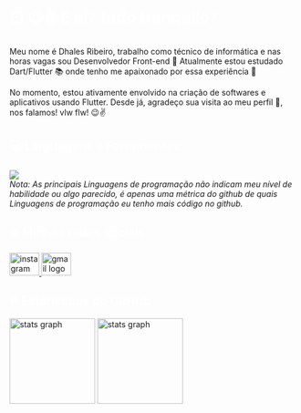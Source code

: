  <h1 align="left" style="color:white;" >Ei 😉✌️ E aí? tudo tranquilo?</h1>

###

<p align="left">Meu nome é Dhales Ribeiro, trabalho como técnico de informática e nas horas vagas sou Desenvolvedor Front-end 🚀 Atualmente estou estudado Dart/Flutter 📚 onde tenho me apaixonado por essa experiência 💙 </p>

<p align="left">No momento, estou ativamente envolvido na criação de softwares e aplicativos usando Flutter. Desde já, agradeço sua visita ao meu perfil 🤗, nos falamos! vlw flw! 😉✌️</p>

###

<h2 align="left" style="color:white;" >💻 Linguagens e Ferramentas:</h2>

###

<div align="left">
  <a href="#">
    <img src="https://skillicons.dev/icons?i=html,css,js,sass,bootstrap,dart,flutter,xd,figma,vscode,androidstudio,git,github&theme=dark" />
  </a>
<br>
<i>
  Nota: As principais Linguagens de programação não indicam meu nível de habilidade ou algo parecido, é apenas uma métrica do github de quais Linguagens de programação eu tenho mais código no github.
<br>
</i>
</div>

###

<h2 align="left" style="color:white;" >🌐 Minhas redes sociais</h2>

###

<div align="left">
  <a href="https://instagram.com/dhalesribeiro" target="_blank">
    <img src="https://raw.githubusercontent.com/maurodesouza/profile-readme-generator/master/src/assets/icons/social/instagram/default.svg" width="52" height="40" alt="instagram logo"  />
  </a>
  <a href="https://wm.dhales@gmail.com" target="_blank">
    <img src="https://raw.githubusercontent.com/maurodesouza/profile-readme-generator/master/src/assets/icons/social/gmail/default.svg" width="52" height="40" alt="gmail logo"  />
  </a>
</div>

<h2 align="left" style="color:white;" >🔥 Estatísticas do GitHub</h2>

<div align="left">
 
  <img src="https://github-readme-stats.vercel.app/api?username=dhalesribeiro&theme=tokyonight&hide_border=false&include_all_commits=true&count_private=true" height="150" alt="stats graph"  />
 
  <img src="https://github-readme-streak-stats.herokuapp.com/?user=dhalesribeiro&theme=tokyonight&hide_border=false" height="150" alt="stats graph"  />
 
</div>
